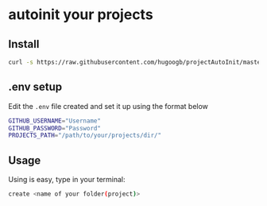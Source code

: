 # autoinit your projects

## Install

```sh
curl -s https://raw.githubusercontent.com/hugoogb/projectAutoInit/master/bootstrap.sh | bash
```

## .env setup

Edit the `.env` file created and set it up using the format below

```sh
GITHUB_USERNAME="Username"
GITHUB_PASSWORD="Password"
PROJECTS_PATH="/path/to/your/projects/dir/"
```

## Usage

Using is easy, type in your terminal:

```sh
create <name of your folder(project)>
```
